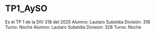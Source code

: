 # TP1_AySO
Es el TP 1 de la DIV 318 del 2025
Alumno: Lautaro Subeldia
División: 318 Turno: Noche
Alumno: Lautaro Subeldia
Division: 328 Turno: Noche
